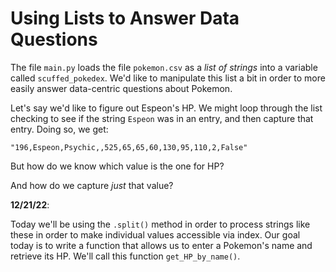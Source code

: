 # Using Lists to Answer Data Questions

The file `main.py` loads the file `pokemon.csv` as a *list of strings* into a variable called `scuffed_pokedex`. We'd like to manipulate this list a bit in order to more easily answer data-centric questions about Pokemon.

Let's say we'd like to figure out Espeon's HP. We might loop through the list checking to see if the string `Espeon` was in an entry, and then capture that entry. Doing so, we get:

`"196,Espeon,Psychic,,525,65,65,60,130,95,110,2,False"`

But how do we know which value is the one for HP?

And how do we capture *just* that value?

**12/21/22**:

Today we'll be using the `.split()` method in order to process strings like these in order to make individual values accessible via index. Our goal today is to write a function that allows us to enter a Pokemon's name and retrieve its HP. We'll call this function `get_HP_by_name()`.
